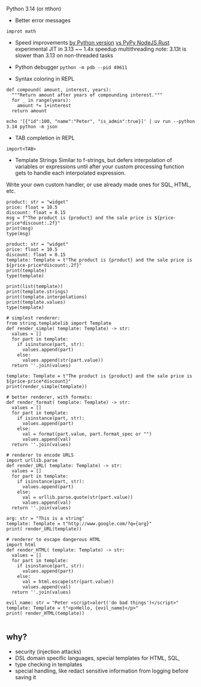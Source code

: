 Python 3.14 (or πthon)

- Better error messages
```
improt math
```

- Speed improvements
  [by Python version](https://lost.co.nz/articles/sixteen-years-of-python-performance/)
  [vs PyPy NodeJS Rust](https://blog.miguelgrinberg.com/post/is-python-really-that-slow)
  experimental JIT in 3.13 ~~ 1.4x speedup
  multithreading
  note: 3.13t is slower than 3.13 on non-threaded tasks

- Python debugger
  `python -m pdb --pid 49611`

- Syntax coloring in REPL
```
def compound( amount, interest, years):
  """Return amount after years of compounding interest."""
  for _ in range(years):
    amount *= 1+interest
  return amount
```

```
echo '[{"id":100, "name":"Peter", "is_admin":true}]' | uv run --python 3.14 python -m json
```

- TAB completion in REPL
```
import<TAB>
```

- Template Strings
Similar to f-strings, but defers interpolation of variables or expressions until after your custom processing function
gets to handle each interpolated expression.

Write your own custom handler, or use already made ones for SQL, HTML, etc.

```
product: str = "widget"
price: float = 10.5
discount: float = 0.15
msg = f"The product is {product} and the sale price is ${price-price*discount:.2f}"
print(msg)
type(msg)

product: str = "widget"
price: float = 10.5
discount: float = 0.15
template: Template = t"The product is {product} and the sale price is ${price-price*discount:.2f}"
print(template)
type(template)

print(list(template))
print(template.strings)
print(template.interpolations)
print(template.values)
type(template)

# simplest renderer:
from string.templatelib import Template
def render_simple( template: Template) -> str:
  values = []
  for part in template:
    if isinstance(part, str):
      values.append(part)
    else:
      values.append(str(part.value))
  return ''.join(values)

template: Template = t"The product is {product} and the sale price is ${price-price*discount}"
print(render_simple(template))

# better renderer, with formats:
def render_format( template: Template) -> str:
  values = []
  for part in template:
    if isinstance(part, str):
      values.append(part)
    else:
      val = format(part.value, part.format_spec or "")
      values.append(val)
  return ''.join(values)

# renderer to encode URLS
import urllib.parse
def render_URL( template: Template) -> str:
  values = []
  for part in template:
    if isinstance(part, str):
      values.append(part)
    else:
      val = urllib.parse.quote(str(part.value))
      values.append(val)
  return ''.join(values)

arg: str = "This is a string"
template: Template = t"http://www.google.com/?q={arg}"
print( render_URL(template))

# renderer to escape dangerous HTML
import html
def render_HTML( template: Template) -> str:
  values = []
  for part in template:
    if isinstance(part, str):
      values.append(part)
    else:
      val = html.escape(str(part.value))
      values.append(val)
  return ''.join(values)

evil_name: str = "Peter <script>alert('do bad things')</script>"
template: Template = t"<p>Hello, {evil_name}</p>"
print( render_HTML(template))


```

## why?
- security (injection attacks)
- DSL domain specific languages, special templates for HTML, SQL, 
- type checking in templates
- special handling, like redact sensitive information from logging before saving it

```

